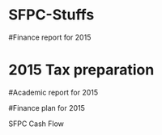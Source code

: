 # SFPC-Stuffs

#Finance report for 2015 

# 2015 Tax preparation 

#Academic report for 2015 

#Finance plan for 2015 

SFPC Cash Flow
